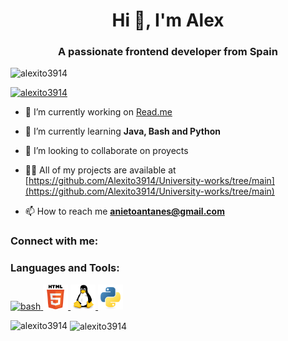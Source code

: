 <h1 align="center">Hi 👋, I'm Alex</h1>
<h3 align="center">A passionate frontend developer from Spain</h3>

<p align="left"> <img src="https://komarev.com/ghpvc/?username=alexito3914&label=Profile%20views&color=0e75b6&style=flat" alt="alexito3914" /> </p>

<p align="left"> <a href="https://github.com/ryo-ma/github-profile-trophy"><img src="https://github-profile-trophy.vercel.app/?username=alexito3914" alt="alexito3914" /></a> </p>

- 🔭 I’m currently working on [Read.me](https://github.com/Alexito3914/University-works/blob/main/Readme.md)

- 🌱 I’m currently learning **Java, Bash and Python**

- 👯 I’m looking to collaborate on proyects

- 👨‍💻 All of my projects are available at [https://github.com/Alexito3914/University-works/tree/main](https://github.com/Alexito3914/University-works/tree/main)

- 📫 How to reach me **anietoantanes@gmail.com**

<h3 align="left">Connect with me:</h3>
<p align="left">
</p>

<h3 align="left">Languages and Tools:</h3>
<p align="left"> <a href="https://www.gnu.org/software/bash/" target="_blank" rel="noreferrer"> <img src="https://www.vectorlogo.zone/logos/gnu_bash/gnu_bash-icon.svg" alt="bash" width="40" height="40"/> </a> <a href="https://www.w3.org/html/" target="_blank" rel="noreferrer"> <img src="https://raw.githubusercontent.com/devicons/devicon/master/icons/html5/html5-original-wordmark.svg" alt="html5" width="40" height="40"/> </a> <a href="https://www.linux.org/" target="_blank" rel="noreferrer"> <img src="https://raw.githubusercontent.com/devicons/devicon/master/icons/linux/linux-original.svg" alt="linux" width="40" height="40"/> </a> <a href="https://www.python.org" target="_blank" rel="noreferrer"> <img src="https://raw.githubusercontent.com/devicons/devicon/master/icons/python/python-original.svg" alt="python" width="40" height="40"/> </a> </p>

<p><img align="left" src="https://github-readme-stats.vercel.app/api/top-langs?username=alexito3914&show_icons=true&locale=en&layout=compact" alt="alexito3914" /></p>

<p>&nbsp;<img align="center" src="https://github-readme-stats.vercel.app/api?username=alexito3914&show_icons=true&locale=en" alt="alexito3914" /></p>
